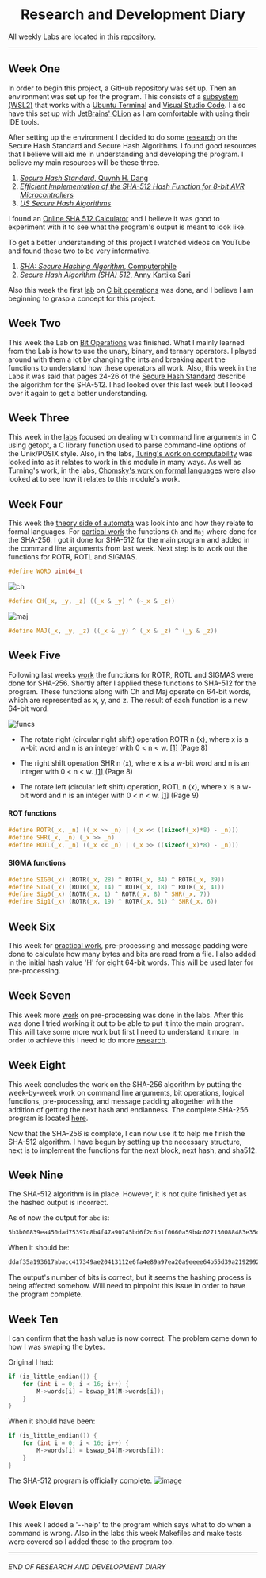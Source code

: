 <h1 align="center">Research and Development Diary</h1>

All weekly Labs are located in [this repository](https://github.com/johnshields/SHA-256).

***
## Week One
In order to begin this project, a GitHub repository was set up. Then an environment was set up for the program. This consists of a [subsystem (WSL2)](https://docs.microsoft.com/en-us/windows/wsl/install-win10#manual-installation-steps) that works with a [Ubuntu Terminal](https://www.microsoft.com/en-us/p/ubuntu/9nblggh4msv6?activetab=pivot:overviewtab) and [Visual Studio Code](https://code.visualstudio.com/). I also have this set up with [JetBrains' CLion](https://www.jetbrains.com/clion/download) as I am comfortable with using their IDE tools.

After setting up the environment I decided to do some [research](https://github.com/johnshields/SHA512-Calculator/wiki/Research) on the Secure Hash Standard and Secure Hash Algorithms. I found good resources that I believe will aid me in understanding and developing the program. I believe my main resources will be these three.
1. [*Secure Hash Standard*, Quynh H. Dang](https://www.nist.gov/publications/secure-hash-standard)
2. [*Efficient Implementation of the SHA-512 Hash Function for 8-bit AVR Microcontrollers*](https://core.ac.uk/download/pdf/186473296.pdf)
3. [*US Secure Hash Algorithms*](https://tools.ietf.org/pdf/rfc4634.pdf)

I found an [Online SHA 512 Calculator](https://emn178.github.io/online-tools/sha512.html) and I believe it was good to experiment with it to see what the program's output is meant to look like.

To get a better understanding of this project I watched videos on YouTube and found these two to be very informative.
1. [*SHA: Secure Hashing Algorithm*, Computerphile](https://www.youtube.com/watch?v=DMtFhACPnTY&ab_channel=Computerphile)
2. [*Secure Hash Algorithm (SHA) 512*, Anny Kartika Sari](https://www.youtube.com/watch?v=Q0MSYPlGHyo&t=372s&ab_channel=AnnyKartikaSari)

Also this week the first [lab](https://web.microsoftstream.com/video/9e7f870c-309e-43eb-805e-ea4e7ee719e1) on [C bit operations](https://github.com/johnshields/TOA-Labs/blob/main/bit_operations/main.c) was done, and I believe I am beginning to grasp a concept for this project.

## Week Two
This week the Lab on [Bit Operations](https://github.com/johnshields/TOA-Labs/blob/main/bit_operations/main.c) was finished. What I mainly learned from the Lab is how to use the unary, binary, and ternary operators. I played around with them a lot by changing the ints and breaking apart the functions to understand how these operators all work. Also, this week in the Labs it was said that pages 24-26 of the [Secure Hash Standard](https://nvlpubs.nist.gov/nistpubs/FIPS/NIST.FIPS.180-4.pdf) describe the algorithm for the SHA-512. I had looked over this last week but I looked over it again to get a better understanding.

## Week Three
This week in the [labs](https://login.microsoftonline.com/common/oauth2/authorize?client_id=cf53fce8-def6-4aeb-8d30-b158e7b1cf83&response_mode=form_post&response_type=code+id_token&scope=openid+profile&state=OpenIdConnect.AuthenticationProperties%3dAQAAAAIAAAAJLnJlZGlyZWN0cGh0dHBzOi8vd2ViLm1pY3Jvc29mdHN0cmVhbS5jb20vdmlkZW8vZmJjNDVkYWQtMDQ4ZS00YmNkLWJjYjktOWVmNDdmMjEzNGI5P3JlZmVycmVyPWh0dHBzOi8vbGVhcm5vbmxpbmUuZ21pdC5pZS8Ibm9uY2VLZXmbATM0OFRJRE15UFFGT05NdnJDWDFhaDZnYjV1V0twMXd1cndBblhHSk9sdmhGNEY5dng0TDdTZHpXLW82d2l3RWJfNWJEUm0tM2YxZWdBcHdLRkFFRlBubzlnTllNMUlCdEVMeHNoOV8tQzcxZ0NlWDVfYXBra09EZ2huX1BLck9BalpJTEdQVE8yVDdNZnJ2XzR3cV9OZ0h4SzBv&nonce=637501369895087745.ODU3YjcwMzUtM2RmNC00M2M1LTk5MjItZmU4Mjc1MWQzYTM2ZWMxOGMwOTMtNzMzZi00NWU2LWFlOWYtNmUyYzdiYTQwYjQ1&nonceKey=OpenIdConnect.nonce.1XDpLvM6x160r5%2f24j6FBPFZXmJj9ZBe9F6aLx8uzqM%3d&site_id=500453&redirect_uri=https%3a%2f%2fweb.microsoftstream.com%2f&post_logout_redirect_uri=https%3a%2f%2fproducts.office.com%2fmicrosoft-stream&msafed=0&prompt=none) focused on dealing with command line arguments in C using getopt, a C library function used to parse command-line options of the Unix/POSIX style. Also, in the labs, [Turing's work on computability](https://web.microsoftstream.com/video/d13ae4c9-9ec6-47ce-8ab4-8e9c34b190a9) was looked into as it relates to work in this module in many ways. As well as Turning's work, in the labs, [Chomsky's work on formal languages](https://web.microsoftstream.com/video/51cd7c6b-1b13-4ef0-bcc2-d9f62f7b84a6) were also looked at to see how it relates to this module's work.

## Week Four
This week the [theory side of automata](https://web.microsoftstream.com/video/11a99321-8e4e-4456-9f11-8b2ca1787f29) was look into and how they relate to formal languages. For [partical work](https://web.microsoftstream.com/video/9d3237fb-55e9-4159-9e08-aa2e086495e5) the functions `Ch` and `Maj` where done for the SHA-256. I got it done for SHA-512 for the main program and added in the command line arguments from last week. Next step is to work out the functions for ROTR, ROTL and SIGMAS.

```c
#define WORD uint64_t
```

![ch](https://user-images.githubusercontent.com/26766163/109430258-56cc1e00-79f8-11eb-9790-d504cb43babc.png)
```c
#define CH(_x, _y, _z) ((_x & _y) ^ (~_x & _z))
```

![maj](https://user-images.githubusercontent.com/26766163/109430281-76634680-79f8-11eb-8a50-4f24855efa26.png)
```c
#define MAJ(_x, _y, _z) ((_x & _y) ^ (_x & _z) ^ (_y & _z))
```

## Week Five
Following last weeks [work](https://web.microsoftstream.com/video/4584d6ab-ad5d-472a-92d3-afc0aa7a060b) the functions for ROTR, ROTL and SIGMAS were done for SHA-256. Shortly after I applied these functions to SHA-512 for the program. These functions along with Ch and Maj operate on 64-bit words, which are represented as x, y, and z. The result of each function is a new 64-bit word.

![funcs](https://user-images.githubusercontent.com/26766163/109554954-d9bea880-7acc-11eb-8464-cd5aea42efd6.png)

* The rotate right (circular right shift) operation ROTR n (x), where x is a w-bit word and n is an integer with 0 < n < w.  [[1]](https://www.nist.gov/publications/secure-hash-standard) (Page 8)


* The right shift operation SHR n (x), where x is a w-bit word and n is an integer with 0 < n < w. [[1]](https://www.nist.gov/publications/secure-hash-standard) (Page 8)

* The rotate left (circular left shift) operation, ROTL n (x), where x is a w-bit word and n is an integer with 0 < n < w.  [[1]](https://www.nist.gov/publications/secure-hash-standard) (Page 9)

#### ROT functions

```c
#define ROTR(_x, _n) ((_x >> _n) | (_x << ((sizeof(_x)*8) - _n)))
#define SHR(_x, _n) (_x >> _n)
#define ROTL(_x, _n) ((_x << _n) | (_x >> ((sizeof(_x)*8) - _n)))
```
#### SIGMA functions

```c
#define SIG0(_x) (ROTR(_x, 28) ^ ROTR(_x, 34) ^ ROTR(_x, 39))
#define SIG1(_x) (ROTR(_x, 14) ^ ROTR(_x, 18) ^ ROTR(_x, 41))
#define Sig0(_x) (ROTR(_x, 1) ^ ROTR(_x, 8) ^ SHR(_x, 7))
#define Sig1(_x) (ROTR(_x, 19) ^ ROTR(_x, 61) ^ SHR(_x, 6))
```

## Week Six
This week for [practical work](https://github.com/johnshields/TOA-Labs/blob/main/funcs/pre_process.c), pre-processing and message padding were done to calculate how many bytes and bits are read from a file. I also added in the initial hash value 'H' for eight 64-bit words. This will be used later for pre-processing.

## Week Seven
This week more [work](https://github.com/johnshields/TOA-Labs/blob/main/funcs/pre_process.c) on pre-processing was done in the labs. After this was done I tried working it out to be able to put it into the main program. This will take some more work but first I need to understand it more. In order to achieve this I need to do more [research](https://github.com/johnshields/SHA512-Calculator/blob/main/workings/Research.md#pre-processing-and-padding-messages).

## Week Eight
This week concludes the work on the SHA-256 algorithm by putting the week-by-week work on command line arguments, bit operations, logical functions, pre-processing, and message padding altogether with the addition of getting the next hash and endianness.
The complete SHA-256 program is located [here](https://github.com/johnshields/SHA-256/blob/main/program/sha256.c).

Now that the SHA-256 is complete, I can now use it to help me finish the SHA-512 algorithm. I have begun by setting up the necessary structure, next is to implement the functions for the next block, next hash, and sha512.

## Week Nine
The SHA-512 algorithm is in place. However, it is not quite finished yet as the hashed output is incorrect.

As of now the output for `abc` is:

```bash
5b3b00839ea450dad75397c8b4f47a90745bd6f2c6b1f0660a59b4c027130088483e35478f6f5fc2fbc428956fbbfce9785632aecb7f23ce13926785359dc721
```

When it should be:

```bash
ddaf35a193617abacc417349ae20413112e6fa4e89a97ea20a9eeee64b55d39a2192992a274fc1a836ba3c23a3feebbd454d4423643ce80e2a9ac94fa54ca49f
```

The output's number of bits is correct, but it seems the hashing process is being affected somehow. Will need to pinpoint this issue in order to have the program complete.

## Week Ten
I can confirm that the hash value is now correct. The problem came down to how I was swaping the bytes.

Original I had:
```c
if (is_little_endian()) {
    for (int i = 0; i < 16; i++) {
        M->words[i] = bswap_34(M->words[i]);
    }
}
```

When it should have been:
```c
if (is_little_endian()) {
    for (int i = 0; i < 16; i++) {
        M->words[i] = bswap_64(M->words[i]);
    }
}
```

The SHA-512 program is officially complete.
![image](https://user-images.githubusercontent.com/26766163/114074001-d1137c00-989b-11eb-9cb8-7be7bcc3634f.png)

## Week Eleven
This week I added a '--help' to the program which says what to do when a command is wrong. 
Also in the labs this week Makefiles and make tests were covered so I added those to the program too. 

***
###### END OF RESEARCH AND DEVELOPMENT DIARY
